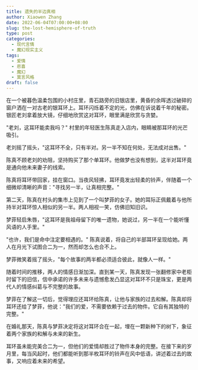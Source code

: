 ```yaml
---
title: 遗失的半边真相
author: Xiaowen Zhang
date: 2022-06-04T07:00:00+08:00
slug: the-lost-hemisphere-of-truth
type: post
categories:
  - 现代言情
  - 魔幻现实主义
tags:
  - 爱情
  - 悲喜
  - 魔幻
  - 莫言风格
draft: false
---
```


在一个被暮色温柔包围的小村庄里，青石路旁的旧银店里，黄昏的余晖透过破碎的窗户洒在一对古老的银耳环上。耳环闪烁着不定的光，仿佛在诉说着千年的秘密。银匠老刘拿着放大镜，仔细地欣赏这对耳环，眼里满是欣赏与贪婪。

"老刘，这耳环能卖我吗？" 村里的年轻医生陈真走入店内，眼睛被那耳环的光芒吸引。

老刘摇了摇头，"这耳环不全，只有半对。另一半不知在何处，无法成对出售。"

陈真不顾老刘的劝阻，坚持购买了那个单耳环。他做梦也没有想到，这半对耳环竟是通向他未来妻子的线索。

陈真将耳环带回家，挂在窗口。当夜风轻拂，耳环竟发出轻柔的铃声，伴随着一个细微却清晰的声音："寻找另一半，让真相完整。"

第二天，陈真在村头的集市上见到了一个叫梦菲的女子。她的耳际正佩戴着与他所持半对耳环惊人相似的另一半。两人相视一笑，仿佛旧知旧识。

梦菲轻启朱唇，"这耳环是我祖母留下的唯一遗物，她说过，另一半在一个能听懂风语的人手里。"

"也许，我们是命中注定要相遇的。" 陈真说着，将自己的半部耳环呈现给她。两人在月光下试图合二为一，然而却怎么也合不上。

梦菲微笑着摇了摇头，"每个故事的两半都必须适合彼此，就像人一样。"

随着时间的推移，两人的情感日渐加深。直到某一天，陈真发现一张翻修家中老柜时留下的旧信，信中承诺的许多未来与遗憾愈发凸显这对耳环不只是珠宝，更是两代人的情感纠葛与不完整的故事。

梦菲在了解这一切后，觉得理应还耳环给陈真，让他与家族的过去和解。陈真却将耳环还给了梦菲，他说："我们的爱，不需要依赖于过去的物件。它自有其独特的完整。"

在婚礼那天，陈真与梦菲决定将这对耳环合在一起，埋在一颗新种下的树下，象征着两个家族的和解与未来的新生。

耳环虽未能完美合二为一，但他们的爱情却胜过了物件本身的完整。在接下来的岁月里，每当风起时，他们都能听到那半枚耳环的铃声在风中低语，讲述着过去的故事，又响应着未来的希望。